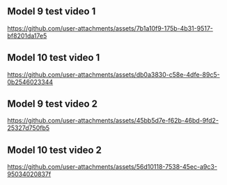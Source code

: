 ## Model 9 test video 1

https://github.com/user-attachments/assets/7b1a10f9-175b-4b31-9517-bf8201da17e5

## Model 10 test video 1

https://github.com/user-attachments/assets/db0a3830-c58e-4dfe-89c5-0b2546023344

## Model 9 test video 2

https://github.com/user-attachments/assets/45bb5d7e-f62b-46bd-9fd2-25327d750fb5

## Model 10 test video 2

https://github.com/user-attachments/assets/56d10118-7538-45ec-a9c3-95034020837f
